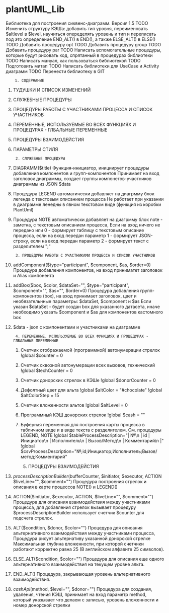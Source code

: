 # plantUML_Lib
Библиотека для построения сиквенс-диаграмм. Версия 1.5
TODO Изменить структуру КЭШа:
    добавить тип уровня,
    переименовать $altlevel в $level,
    научиться опеределять уровень и тип и переписать под это определение END_ALT() в END(), а также ELSE_ALT() в ELSE()
TODO Добавить процедуру opt
TODO Добавить процедуру group
TODO Добавить процедуру par
TODO Написать вспомогательные процедуры, которые будут рисовать код, спрятанный в процедурах библиотеки
TODO Написать мануал, как пользоваться библиотекой
TODO Подготовить митап
TODO Написать библиотеки для UseCase и Activity диаграмм
TODO Перенести библиотеку в GIT

        1. CОДЕРЖАНИЕ
1. ТУДУШКИ И СПИСОК ИЗМЕНЕНИЙ
2. СЛУЖЕБНЫЕ ПРОЦЕДУРЫ
3. ПРОЦЕДУРЫ РАБОТЫ С УЧАСТНИКАМИ ПРОЦЕССА И СПИСОК УЧАСТНИКОВ
4. ПЕРЕМЕННЫЕ, ИСПОЛЬЗУЕМЫЕ ВО ВСЕХ ФУНКЦИЯХ И ПРОЦЕДУРАХ - ГЛБАЛЬНЫЕ ПЕРЕМЕННЫЕ
5. ПРОЦЕДУРЫ ВЗАИМОДЕЙСТИЯ
6. ПАРАМЕТРЫ СТИЛЯ

        2. СЛУЖЕБНЫЕ ПРОЦЕДУРЫ

1. DIAGRAMM($title) Функция-инициатор, инициирует процедуры добавления компонентов и групп-компонентов
   Принимает на вход заголовок диаграммы, создает группы компонетов-участников диаграммы из
   JSON $data
2. Процедура LEGEND автоматически добавляет на диагрмму блок легенда с текстовым описанием процесса
   Не работает при указании в диаграмме ленедны в явном текстовом виде (функция из коробки PlantUml)
3. Процедура NOTE автоматически добавляет на диагрмму блок note - заметка, с текстовым описанием процесса,
   Если на вход ничего не передано или 0 - формирует таблицу c текстовым описание процесса,
   если на вход передан параметр 1 - формирует JSON-строку,
   если на вход передан параметр 2 - формирует текст с разделителем ";"

        3. ПРОЦЕДУРЫ РАБОТЫ С УЧАСТНИКАМИ ПРОЦЕССА И СПИСОК УЧАСТНИКОВ

1. addComponent($type="participant", $component, $as, $order=0)
   Процедура добавления компонентов,
   на вход приниматет заголовок и Alias компонента

2. addBox($box, $color, $dataSet="", $type="participant", $component="", $as="", $order=0)
   Процедура добавления групп-компонентов (box), на вход принимает заголовок, цвет
   и необязательнные параметры: $dataSet, $component и $as
   Если указан $dataSet - будет создан box для указанного датасета,
   иначе необходимо указать $component и $as для компонентов кастомного box

3. $data - json с компонентами и участниками на диаграмме

        4. ПЕРЕМЕННЫЕ, ИСПОЛЬЗУЕМЫЕ ВО ВСЕХ ФУНКЦИЯХ И ПРОЦЕДУРАХ - ГЛБАЛЬНЫЕ ПЕРЕМЕННЫЕ

   1. Счетчик отображаемой (программной) автонумерации стрелок
   !global $counter = 0

   2. Счетчик сквозной автонумерации всех вызовов, технический
   !global $techCounter = 0

   3. Счетчик донорских стрелок в КЭШе
   !global $donorCounter = 0

   4. Дефолтный цвет для альта
   !global $altColor = "#chocolate"
   !global $altColorStep = 15

   5. Счетчик вложенности альтов
   !global $altLevel = 0

   6. Программный КЭШ донорских стрелок
   !global $cash = ""

   7. Буферная переменная для построения карты процесса в табличном виде и в виде текста с разделителем.
   См. процедуры LEGEND, NOTE
   !global $tableProcessDescription="| №\n | id | Инициатор\n | Исполнитель\n | Вызов/Метод\n | Комментарий\n |"
   !global $csvProcessDescription="№;id;Инициатор;Исполнитель;Вызов/метод;Комментарий"

        
        5. ПРОЦЕДУРЫ ВЗАИМОДЕЙСТИЯ

  1. $processDescriptionBuilder($bufferCounter, $initiator, $executor, ACTION $liveLine="", $comment="")
     Процедура построения стрелок и описания в карте процессов NOTE() и LEGEND()

  2. ACTION($initiator, $executor, ACTION, $liveLine="", $comment="")
     Процедура для описания взаимодействия между участниками процесса, для добавления стрелок вызывает процедуру $processDescriptionBuilder
     использует счетчик $counter для подсчета стрелок.

  3. ALT($condition, $donor, $color="")
     Процедура для описания альтернативного взаимодействия между участниками процесса,
     Процедура рисует альтернативу указанной донорской стрелке
     Максимальная глубина вложенности, при которой счетчики работают корректно равна 25 (В английском алфавите 25 символов).

  4. ELSE_ALT($condition, $color="")
     Процедура для описания еще одного альтернативного взаимодействия на текущем уровне альта.

  5. END_ALT()
     Процедура, закрывающая уровень альтернативного взаимодействия.

  6. $cashApi($method, $level="", $donor="")
     Процедура для создания, удаления, чтения КЭШ, принимает на вход параметр method,
     который указывает что делаем с записью, уровень вложенности и номер донорской стрелки

